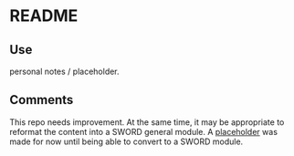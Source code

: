 # README

## Use

personal notes / placeholder.

## Comments

This repo needs improvement. At the same time, it may be appropriate to reformat the content into a SWORD general module. A [placeholder](https://sword-2.github.io/requirements/1a_des/o_des_rel.html) was made for now until being able to convert to a SWORD module.
